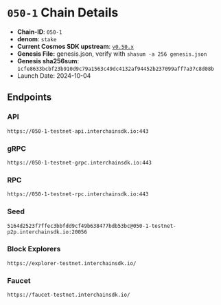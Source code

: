
# `050-1` Chain Details

* **Chain-ID**: `050-1`
* **denom**: `stake`
* **Current Cosmos SDK upstream**: [`v0.50.x`](https://github.com/cosmos/cosmos-sdk/tree/release/v0.50.x)
* **Genesis File:**  genesis.json, verify with `shasum -a 256 genesis.json`
* **Genesis sha256sum**: `1cfe8633bcbf23b910d9c79a1563c49dc4132af94452b237099aff7a37c8d08b`
* Launch Date: 2024-10-04

## Endpoints

### API

`https://050-1-testnet-api.interchainsdk.io:443`


### gRPC

`https://050-1-testnet-grpc.interchainsdk.io:443`


### RPC

`https://050-1-testnet-rpc.interchainsdk.io:443`


### Seed

`5164d2523f7ffec3bbfdd9cf49b638477bdb53bc@050-1-testnet-p2p.interchainsdk.io:20056`


### Block Explorers

`https://explorer-testnet.interchainsdk.io/`


### Faucet

`https://faucet-testnet.interchainsdk.io/`
